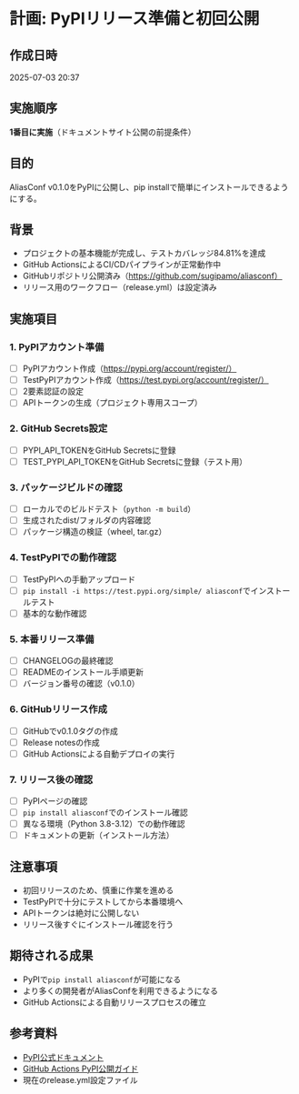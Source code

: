 # 計画: PyPIリリース準備と初回公開

## 作成日時
2025-07-03 20:37

## 実施順序
**1番目に実施**（ドキュメントサイト公開の前提条件）

## 目的
AliasConf v0.1.0をPyPIに公開し、pip installで簡単にインストールできるようにする。

## 背景
- プロジェクトの基本機能が完成し、テストカバレッジ84.81%を達成
- GitHub ActionsによるCI/CDパイプラインが正常動作中
- GitHubリポジトリ公開済み（https://github.com/sugipamo/aliasconf）
- リリース用のワークフロー（release.yml）は設定済み

## 実施項目

### 1. PyPIアカウント準備
- [ ] PyPIアカウント作成（https://pypi.org/account/register/）
- [ ] TestPyPIアカウント作成（https://test.pypi.org/account/register/）
- [ ] 2要素認証の設定
- [ ] APIトークンの生成（プロジェクト専用スコープ）

### 2. GitHub Secrets設定
- [ ] PYPI_API_TOKENをGitHub Secretsに登録
- [ ] TEST_PYPI_API_TOKENをGitHub Secretsに登録（テスト用）

### 3. パッケージビルドの確認
- [ ] ローカルでのビルドテスト（`python -m build`）
- [ ] 生成されたdist/フォルダの内容確認
- [ ] パッケージ構造の検証（wheel, tar.gz）

### 4. TestPyPIでの動作確認
- [ ] TestPyPIへの手動アップロード
- [ ] `pip install -i https://test.pypi.org/simple/ aliasconf`でインストールテスト
- [ ] 基本的な動作確認

### 5. 本番リリース準備
- [ ] CHANGELOGの最終確認
- [ ] READMEのインストール手順更新
- [ ] バージョン番号の確認（v0.1.0）

### 6. GitHubリリース作成
- [ ] GitHubでv0.1.0タグの作成
- [ ] Release notesの作成
- [ ] GitHub Actionsによる自動デプロイの実行

### 7. リリース後の確認
- [ ] PyPIページの確認
- [ ] `pip install aliasconf`でのインストール確認
- [ ] 異なる環境（Python 3.8-3.12）での動作確認
- [ ] ドキュメントの更新（インストール方法）

## 注意事項
- 初回リリースのため、慎重に作業を進める
- TestPyPIで十分にテストしてから本番環境へ
- APIトークンは絶対に公開しない
- リリース後すぐにインストール確認を行う

## 期待される成果
- PyPIで`pip install aliasconf`が可能になる
- より多くの開発者がAliasConfを利用できるようになる
- GitHub Actionsによる自動リリースプロセスの確立

## 参考資料
- [PyPI公式ドキュメント](https://packaging.python.org/tutorials/packaging-projects/)
- [GitHub Actions PyPI公開ガイド](https://docs.github.com/en/actions/automating-builds-and-tests/building-and-testing-python#publishing-to-package-registries)
- 現在のrelease.yml設定ファイル